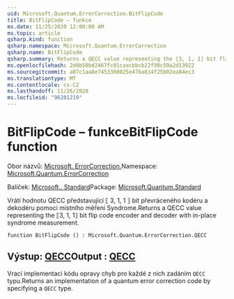 ```yaml
---
uid: Microsoft.Quantum.ErrorCorrection.BitFlipCode
title: BitFlipCode – funkce
ms.date: 11/25/2020 12:00:00 AM
ms.topic: article
qsharp.kind: function
qsharp.namespace: Microsoft.Quantum.ErrorCorrection
qsharp.name: BitFlipCode
qsharp.summary: Returns a QECC value representing the ⟦3, 1, 1⟧ bit flip code encoder and decoder with in-place syndrome measurement.
ms.openlocfilehash: 2d0b50bd2467fc01caacbbcb22f98c59a2d13922
ms.sourcegitcommit: a87c1aa8e7453360025e47ba614f25b02ea84ec3
ms.translationtype: MT
ms.contentlocale: cs-CZ
ms.lasthandoff: 11/26/2020
ms.locfileid: "96201219"
---
```

# <a name="bitflipcode-function"></a><span data-ttu-id="125d6-102">BitFlipCode – funkce</span><span class="sxs-lookup"><span data-stu-id="125d6-102">BitFlipCode function</span></span>

<span data-ttu-id="125d6-103">Obor názvů: [Microsoft. ErrorCorrection.](xref:Microsoft.Quantum.ErrorCorrection)</span><span class="sxs-lookup"><span data-stu-id="125d6-103">Namespace: [Microsoft.Quantum.ErrorCorrection](xref:Microsoft.Quantum.ErrorCorrection)</span></span>

<span data-ttu-id="125d6-104">Balíček: [Microsoft.. Standard](https://nuget.org/packages/Microsoft.Quantum.Standard)</span><span class="sxs-lookup"><span data-stu-id="125d6-104">Package: [Microsoft.Quantum.Standard](https://nuget.org/packages/Microsoft.Quantum.Standard)</span></span>


<span data-ttu-id="125d6-105">Vrátí hodnotu QECC představující ⟦ 3, 1, 1 ⟧ bit převráceného kodéru a dekodéru pomocí místního měření Syndrome.</span><span class="sxs-lookup"><span data-stu-id="125d6-105">Returns a QECC value representing the ⟦3, 1, 1⟧ bit flip code encoder and decoder with in-place syndrome measurement.</span></span>

```qsharp
function BitFlipCode () : Microsoft.Quantum.ErrorCorrection.QECC
```


## <a name="output--qecc"></a><span data-ttu-id="125d6-106">Výstup: [QECC](xref:Microsoft.Quantum.ErrorCorrection.QECC)</span><span class="sxs-lookup"><span data-stu-id="125d6-106">Output : [QECC](xref:Microsoft.Quantum.ErrorCorrection.QECC)</span></span>

<span data-ttu-id="125d6-107">Vrací implementaci kódu opravy chyb pro každé z nich zadáním `QECC` typu.</span><span class="sxs-lookup"><span data-stu-id="125d6-107">Returns an implementation of a quantum error correction code by specifying a `QECC` type.</span></span>